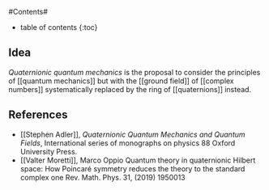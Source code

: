 
#Contents#
* table of contents
{:toc}

## Idea

_Quaternionic quantum mechanics_ is the proposal to consider the principles of [[quantum mechanics]] but with the [[ground field]] of [[complex numbers]] systematically replaced by the ring of [[quaternions]] instead.

## References


* [[Stephen Adler]], _Quaternionic Quantum Mechanics and Quantum Fields_, International series of monographs on physics 88 Oxford University Press. 
* [[Valter Moretti]], Marco Oppio  Quantum theory in quaternionic Hilbert space: How Poincaré symmetry reduces the theory to the standard complex one
Rev. Math. Phys. 31, (2019) 1950013


